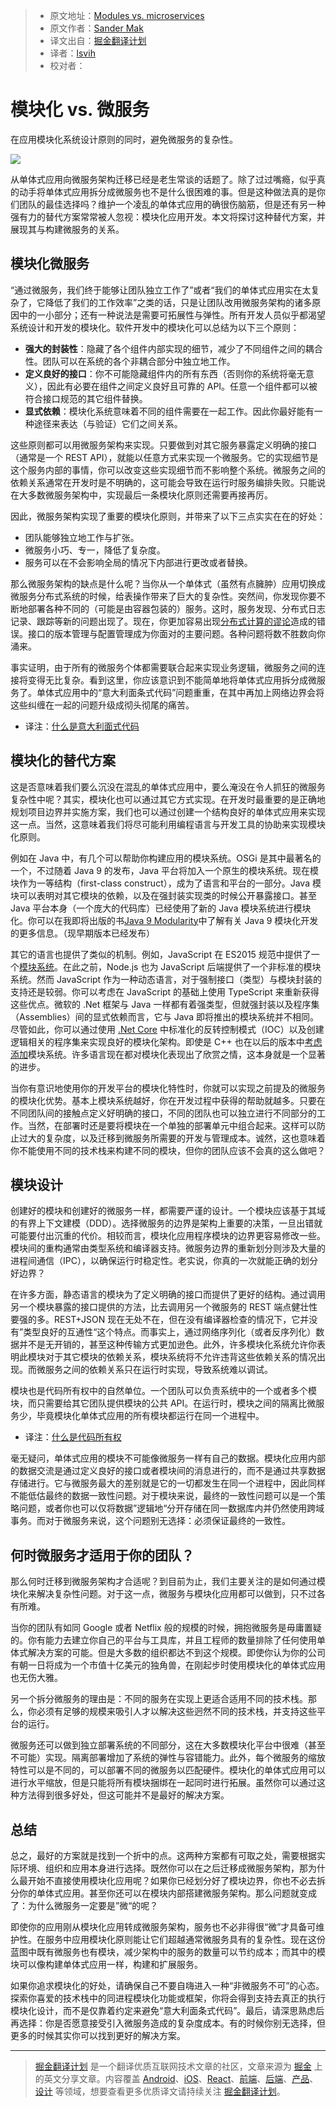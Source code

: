 > * 原文地址：[Modules vs. microservices](https://www.oreilly.com/ideas/modules-vs-microservices)
> * 原文作者：[Sander Mak](https://www.oreilly.com/people/sander_mak)
> * 译文出自：[掘金翻译计划](https://github.com/xitu/gold-miner)
> * 译者：[lsvih](https://github.com/lsvih)
> * 校对者：

# 模块化 vs. 微服务

在应用模块化系统设计原则的同时，避免微服务的复杂性。

![](https://d3tdunqjn7n0wj.cloudfront.net/360x240/container-227877_1920-0db52b796e6b80d98f6df2d01a6ee4fb.jpg)

从单体式应用向微服务架构迁移已经是老生常谈的话题了。除了过过嘴瘾，似乎真的动手将单体式应用拆分成微服务也不是什么很困难的事。但是这种做法真的是你们团队的最佳选择吗？维护一个凌乱的单体式应用的确很伤脑筋，但是还有另一种强有力的替代方案常常被人忽视：模块化应用开发。本文将探讨这种替代方案，并展现其与构建微服务的关系。

## 模块化微服务

“通过微服务，我们终于能够让团队独立工作了”或者“我们的单体式应用实在太复杂了，它降低了我们的工作效率”之类的话，只是让团队改用微服务架构的诸多原因中的一小部分；还有一种说法是需要可拓展性与弹性。所有开发人员似乎都渴望系统设计和开发的模块化。软件开发中的模块化可以总结为以下三个原则：

- **强大的封装性**：隐藏了各个组件内部实现的细节，减少了不同组件之间的耦合性。团队可以在系统的各个非耦合部分中独立地工作。
- **定义良好的接口**：你不可能隐藏组件内的所有东西（否则你的系统将毫无意义），因此有必要在组件之间定义良好且可靠的 API。任意一个组件都可以被符合接口规范的其它组件替换。
- **显式依赖**：模块化系统意味着不同的组件需要在一起工作。因此你最好能有一种途径来表达（与验证）它们之间关系。

这些原则都可以用微服务架构来实现。只要做到对其它服务暴露定义明确的接口（通常是一个 REST API），就能以任意方式来实现一个微服务。它的实现细节是这个服务内部的事情，你可以改变这些实现细节而不影响整个系统。微服务之间的依赖关系通常在开发时是不明确的，这可能会导致在运行时服务编排失败。只能说在大多数微服务架构中，实现最后一条模块化原则还需要再接再厉。

因此，微服务架构实现了重要的模块化原则，并带来了以下三点实实在在的好处：

- 团队能够独立地工作与扩张。
- 微服务小巧、专一，降低了复杂度。
- 服务可以在不会影响全局的情况下内部进行更改或者替换。

那么微服务架构的缺点是什么呢？当你从一个单体式（虽然有点臃肿）应用切换成微服务分布式系统的时候，给表操作带来了巨大的复杂性。突然间，你发现你要不断地部署各种不同的（可能是由容器包装的）服务。这时，服务发现、分布式日志记录、跟踪等新的问题出现了。现在，你更加容易出现[分布式计算的谬论](https://en.wikipedia.org/wiki/Fallacies_of_distributed_computing)造成的错误。接口的版本管理与配置管理成为你面对的主要问题。各种问题将数不胜数向你涌来。

事实证明，由于所有的微服务个体都需要联合起来实现业务逻辑，微服务之间的连接将变得无比复杂。看到这里，你应该意识到不能简单地将单体式应用拆分成微服务了。单体式应用中的“意大利面条式代码”问题重重，在其中再加上网络边界会将这些纠缠在一起的问题升级成彻头彻尾的痛苦。

* 译注：[什么是意大利面式代码](http://www.ituring.com.cn/article/10311)

## 模块化的替代方案

这是否意味着我们要么沉没在混乱的单体式应用中，要么淹没在令人抓狂的微服务复杂性中呢？其实，模块化也可以通过其它方式实现。在开发时最重要的是正确地规划项目边界并实施方案，我们也可以通过创建一个结构良好的单体式应用来实现这一点。当然，这意味着我们将尽可能利用编程语言与开发工具的协助来实现模块化原则。

例如在 Java 中，有几个可以帮助你构建应用的模块系统。OSGi 是其中最著名的一个，不过随着 Java 9 的发布，Java 平台将加入一个原生的模块系统。现在模块作为一等结构（first-class construct），成为了语言和平台的一部分。Java 模块可以表明对其它模块的依赖，以及在强封装实现类的时候公开暴露接口。甚至 Java 平台本身（一个庞大的代码库）已经使用了新的 Java 模块系统进行模块化。你可以在我即将出版的书[Java 9 Modularity](https://www.safaribooksonline.com/library/view/java-9-modularity/9781491954157/?utm_source=newsite&amp;utm_medium=content&amp;utm_campaign=lgen&amp;utm_content=modules-vs-microservices-inline)中了解有关 Java 9 模块化开发的更多信息。（现早期版本已经发布）

其它的语言也提供了类似的机制。例如，JavaScript 在 ES2015 规范中提供了一个[模块系统](http://exploringjs.com/es6/ch_modules.html)。在此之前，Node.js 也为 JavaScript 后端提供了一个非标准的模块系统。然而 JavaScript 作为一种动态语言，对于强制接口（类型）与模块封装的支持还是较弱。你可以考虑在 JavaScript 的基础上使用 TypeScript 来重新获得这些优点。微软的 .Net 框架与 Java 一样都有着强类型，但就强封装以及程序集（Assemblies）间的显式依赖而言，它与 Java 即将推出的模块系统并不相同。尽管如此，你可以通过使用 [.Net Core](https://msdn.microsoft.com/en-us/magazine/mt707534.aspx) 中标准化的反转控制模式（IOC）以及创建逻辑相关的程序集来实现良好的模块化架构。即使是 C++ 也在以后的版本中[考虑添加](http://www.open-std.org/jtc1/sc22/wg21/docs/papers/2016/n4610.pdf)模块系统。许多语言现在都对模块化表现出了欣赏之情，这本身就是一个显著的进步。

当你有意识地使用你的开发平台的模块化特性时，你就可以实现之前提及的微服务的模块化优势。基本上模块系统越好，你在开发过程中获得的帮助就越多。只要在不同团队间的接触点定义好明确的接口，不同的团队也可以独立进行不同部分的工作。当然，在部署时还是要将模块在一个单独的部署单元中组合起来。这样可以防止过大的复杂度，以及迁移到微服务所需要的开发与管理成本。诚然，这也意味着你不能使用不同的技术栈来构建不同的模块，但你的团队应该不会真的这么做吧？

## 模块设计

创建好的模块和创建好的微服务一样，都需要严谨的设计。一个模块应该基于其域的有界上下文建模（DDD）。选择微服务的边界是架构上重要的决策，一旦出错就可能要付出沉重的代价。相较而言，模块化应用程序模块的边界更容易修改一些。模块间的重构通常由类型系统和编译器支持。微服务边界的重新划分则涉及大量的进程间通信（IPC），以确保运行时稳定性。老实说，你真的一次就能正确的划分好边界？

在许多方面，静态语言的模块为了定义明确的接口而提供了更好的结构。通过调用另一个模块暴露的接口提供的方法，比去调用另一个微服务的 REST 端点健壮性要强的多。REST+JSON 现在无处不在，但在没有编译器检查的情况下，它并没有”类型良好的互通性“这个特点。而事实上，通过网络序列化（或者反序列化）数据并不是无开销的，甚至这种传输方式更加逊色。此外，许多模块化系统允许你表明此模块对于其它模块的依赖关系，模块系统将不允许违背这些依赖关系的情况出现。而微服务之间的依赖关系只在运行时实现，导致系统难以调试。

模块也是代码所有权中的自然单位。一个团队可以负责系统中的一个或者多个模块，而只需要给其它团队提供模块的公共 API。在运行时，模块之间的隔离比微服务少，毕竟模块化单体式应用的所有模块都运行在同一个进程中。

* 译注：[什么是代码所有权](http://blog.csdn.net/mfowler/article/details/974251)

毫无疑问，单体式应用的模块不可能像微服务一样有自己的数据。模块化应用内部的数据交流是通过定义良好的接口或者模块间的消息进行的，而不是通过共享数据存储进行。它与微服务最大的差别就是它的一切都发生在同一个进程中，因此同样不能低估最终的数据一致性问题。对于模块来说，最终的一致性问题可以是一个策略问题，或者你也可以仅将数据”逻辑地“分开存储在同一数据库内并仍然使用跨域事务。而对于微服务来说，这个问题别无选择：必须保证最终的一致性。

## 何时微服务才适用于你的团队？

那么何时迁移到微服务架构才合适呢？到目前为止，我们主要关注的是如何通过模块化来解决复杂性问题。对于这一点，微服务与模块化应用都可以做到，只不过各有所难。

当你的团队有如同 Google 或者 Netflix 般的规模的时候，拥抱微服务是毋庸置疑的。你有能力去建立你自己的平台与工具库，并且工程师的数量排除了任何使用单体式解决方案的可能。但是大多数的组织都达不到这个规模。即使你认为你的公司有朝一日将成为一个市值十亿美元的独角兽，在刚起步时使用模块化的单体式应用也无伤大雅。

另一个拆分微服务的理由是：不同的服务在实现上更适合适用不同的技术栈。那么，你必须有足够的规模来吸引人才以解决这些迥然不同的技术栈，并支持这些平台的运行。

微服务还可以做到独立部署系统的不同部分，这在大多数模块化平台中很难（甚至不可能）实现。隔离部署增加了系统的弹性与容错能力。此外，每个微服务的缩放特性可以是不同的，可以部署不同的微服务以匹配硬件。模块化的单体式应用可以进行水平缩放，但是只能将所有模块捆绑在一起同时进行拓展。虽然你可以通过这种方法得到很多好处，但这可能并不是最好的解决方案。

## 总结
 
总之，最好的方案就是找到一个折中的点。这两种方案都有可取之处，需要根据实际环境、组织和应用本身进行选择。既然你可以在之后迁移成微服务架构，那为什么最开始不直接使用模块化应用呢？如果你已经划分好了模块边界，你也不必去拆分你的单体式应用。甚至你还可以在模块内部搭建微服务架构。那么问题就变成了：为什么微服务一定要是”微“的呢？

即使你的应用刚从模块化应用转成微服务架构，服务也不必非得很“微”才具备可维护性。在服务中应用模块化原则能让它们超越通常微服务具有的复杂性。现在这份蓝图中既有微服务也有模块，减少架构中的服务的数量可以节约成本；而其中的模块可以像构建单体式应用一样，构建和扩展服务。

如果你追求模块化的好处，请确保自己不要自嗨进入一种“非微服务不可”的心态。探索你喜爱的技术栈中的同进程模块化功能或框架，你将会得到支持去真正的执行模块化设计，而不是仅靠着约定来避免“意大利面条式代码”。最后，请深思熟虑后再选择：你是否愿意接受引入微服务造成的复杂度成本。有的时候你别无选择，但更多的时候其实你可以找到更好的解决方案。

---

> [掘金翻译计划](https://github.com/xitu/gold-miner) 是一个翻译优质互联网技术文章的社区，文章来源为 [掘金](https://juejin.im) 上的英文分享文章。内容覆盖 [Android](https://github.com/xitu/gold-miner#android)、[iOS](https://github.com/xitu/gold-miner#ios)、[React](https://github.com/xitu/gold-miner#react)、[前端](https://github.com/xitu/gold-miner#前端)、[后端](https://github.com/xitu/gold-miner#后端)、[产品](https://github.com/xitu/gold-miner#产品)、[设计](https://github.com/xitu/gold-miner#设计) 等领域，想要查看更多优质译文请持续关注 [掘金翻译计划](https://github.com/xitu/gold-miner)。
